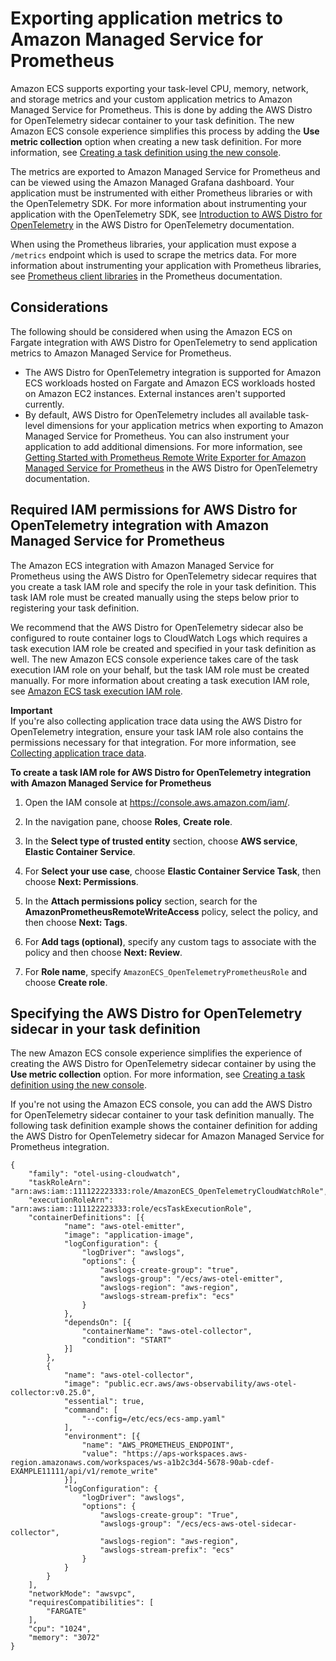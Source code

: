 # Exporting application metrics to Amazon Managed Service for Prometheus<a name="application-metrics-prometheus"></a>

Amazon ECS supports exporting your task\-level CPU, memory, network, and storage metrics and your custom application metrics to Amazon Managed Service for Prometheus\. This is done by adding the AWS Distro for OpenTelemetry sidecar container to your task definition\. The new Amazon ECS console experience simplifies this process by adding the **Use metric collection** option when creating a new task definition\. For more information, see [Creating a task definition using the new console](create-task-definition.md)\.

The metrics are exported to Amazon Managed Service for Prometheus and can be viewed using the Amazon Managed Grafana dashboard\. Your application must be instrumented with either Prometheus libraries or with the OpenTelemetry SDK\. For more information about instrumenting your application with the OpenTelemetry SDK, see [Introduction to AWS Distro for OpenTelemetry](https://aws-otel.github.io/docs/introduction) in the AWS Distro for OpenTelemetry documentation\.

When using the Prometheus libraries, your application must expose a `/metrics` endpoint which is used to scrape the metrics data\. For more information about instrumenting your application with Prometheus libraries, see [Prometheus client libraries](https://prometheus.io/docs/instrumenting/clientlibs/) in the Prometheus documentation\.

## Considerations<a name="application-metrics-prometheus-considerations"></a>

The following should be considered when using the Amazon ECS on Fargate integration with AWS Distro for OpenTelemetry to send application metrics to Amazon Managed Service for Prometheus\.
+ The AWS Distro for OpenTelemetry integration is supported for Amazon ECS workloads hosted on Fargate and Amazon ECS workloads hosted on Amazon EC2 instances\. External instances aren't supported currently\.
+ By default, AWS Distro for OpenTelemetry includes all available task\-level dimensions for your application metrics when exporting to Amazon Managed Service for Prometheus\. You can also instrument your application to add additional dimensions\. For more information, see [Getting Started with Prometheus Remote Write Exporter for Amazon Managed Service for Prometheus](https://aws-otel.github.io/docs/getting-started/prometheus-remote-write-exporter) in the AWS Distro for OpenTelemetry documentation\. 

## Required IAM permissions for AWS Distro for OpenTelemetry integration with Amazon Managed Service for Prometheus<a name="application-metrics-prometheus-iam"></a>

The Amazon ECS integration with Amazon Managed Service for Prometheus using the AWS Distro for OpenTelemetry sidecar requires that you create a task IAM role and specify the role in your task definition\. This task IAM role must be created manually using the steps below prior to registering your task definition\.

We recommend that the AWS Distro for OpenTelemetry sidecar also be configured to route container logs to CloudWatch Logs which requires a task execution IAM role be created and specified in your task definition as well\. The new Amazon ECS console experience takes care of the task execution IAM role on your behalf, but the task IAM role must be created manually\. For more information about creating a task execution IAM role, see [Amazon ECS task execution IAM role](task_execution_IAM_role.md)\.

**Important**  
If you're also collecting application trace data using the AWS Distro for OpenTelemetry integration, ensure your task IAM role also contains the permissions necessary for that integration\. For more information, see [Collecting application trace data](trace-data.md)\.

**To create a task IAM role for AWS Distro for OpenTelemetry integration with Amazon Managed Service for Prometheus**

1. Open the IAM console at [https://console\.aws\.amazon\.com/iam/](https://console.aws.amazon.com/iam/)\.

1. In the navigation pane, choose **Roles**, **Create role**\.

1. In the **Select type of trusted entity** section, choose **AWS service**, **Elastic Container Service**\.

1. For **Select your use case**, choose **Elastic Container Service Task**, then choose **Next: Permissions**\.

1. In the **Attach permissions policy** section, search for the **AmazonPrometheusRemoteWriteAccess** policy, select the policy, and then choose **Next: Tags**\.

1. For **Add tags \(optional\)**, specify any custom tags to associate with the policy and then choose **Next: Review**\.

1. For **Role name**, specify `AmazonECS_OpenTelemetryPrometheusRole` and choose **Create role**\.

## Specifying the AWS Distro for OpenTelemetry sidecar in your task definition<a name="application-metrics-prometheus-containerdefinitions"></a>

The new Amazon ECS console experience simplifies the experience of creating the AWS Distro for OpenTelemetry sidecar container by using the **Use metric collection** option\. For more information, see [Creating a task definition using the new console](create-task-definition.md)\.

If you're not using the Amazon ECS console, you can add the AWS Distro for OpenTelemetry sidecar container to your task definition manually\. The following task definition example shows the container definition for adding the AWS Distro for OpenTelemetry sidecar for Amazon Managed Service for Prometheus integration\.

```
{
	"family": "otel-using-cloudwatch",
	"taskRoleArn": "arn:aws:iam::111122223333:role/AmazonECS_OpenTelemetryCloudWatchRole",
	"executionRoleArn": "arn:aws:iam::111122223333:role/ecsTaskExecutionRole",
	"containerDefinitions": [{
			"name": "aws-otel-emitter",
			"image": "application-image",
			"logConfiguration": {
				"logDriver": "awslogs",
				"options": {
					"awslogs-create-group": "true",
					"awslogs-group": "/ecs/aws-otel-emitter",
					"awslogs-region": "aws-region",
					"awslogs-stream-prefix": "ecs"
				}
			},
			"dependsOn": [{
				"containerName": "aws-otel-collector",
				"condition": "START"
			}]
		},
		{
			"name": "aws-otel-collector",
			"image": "public.ecr.aws/aws-observability/aws-otel-collector:v0.25.0",
			"essential": true,
			"command": [
				"--config=/etc/ecs/ecs-amp.yaml"
			],
			"environment": [{
				"name": "AWS_PROMETHEUS_ENDPOINT",
				"value": "https://aps-workspaces.aws-region.amazonaws.com/workspaces/ws-a1b2c3d4-5678-90ab-cdef-EXAMPLE11111/api/v1/remote_write"
			}],
			"logConfiguration": {
				"logDriver": "awslogs",
				"options": {
					"awslogs-create-group": "True",
					"awslogs-group": "/ecs/ecs-aws-otel-sidecar-collector",
					"awslogs-region": "aws-region",
					"awslogs-stream-prefix": "ecs"
				}
			}
		}
	],
	"networkMode": "awsvpc",
	"requiresCompatibilities": [
		"FARGATE"
	],
	"cpu": "1024",
	"memory": "3072"
}
```